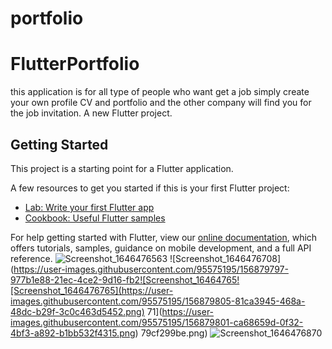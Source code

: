 # portfolio
# FlutterPortfolio
this application is for all type of people who want get a job simply create your own profile CV and portfolio and the other company will find you for the job invitation.
A new Flutter project.

## Getting Started

This project is a starting point for a Flutter application.

A few resources to get you started if this is your first Flutter project:

- [Lab: Write your first Flutter app](https://flutter.dev/docs/get-started/codelab)
- [Cookbook: Useful Flutter samples](https://flutter.dev/docs/cookbook)

For help getting started with Flutter, view our
[online documentation](https://flutter.dev/docs), which offers tutorials,
samples, guidance on mobile development, and a full API reference.
![Screenshot_1646476563](https://user-images.githubusercontent.com/95575195/156879789-45311e27-c1bc-4953-a8d6-630e517e8b29.png)
![Screenshot_1646476708](https://user-images.githubusercontent.com/95575195/156879797-977b1e88-21ec-4ce2-9d16-fb2![Screenshot_16464765![Screenshot_1646476765](https://user-images.githubusercontent.com/95575195/156879805-81ca3945-468a-48dc-b29f-3c0c463d5452.png)
71](https://user-images.githubusercontent.com/95575195/156879801-ca68659d-0f32-4bf3-a892-b1bb532f4315.png)
79cf299be.png)
![Screenshot_1646476870](https://user-images.githubusercontent.com/95575195/156879807-8ace0114-ad60-47ad-9cad-6b0cf23125bd.png)
